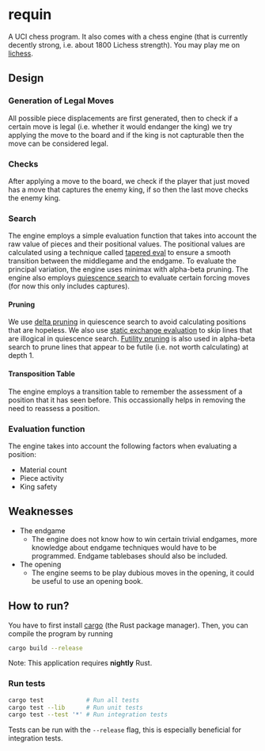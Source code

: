 # requin

A UCI chess program. It also comes with a chess engine (that is currently decently strong, i.e. about 1800 Lichess strength). You may play me on [lichess](https://lichess.org/@/requinBOT).

## Design
### Generation of Legal Moves
All possible piece displacements are first generated, then to check if a certain move is legal (i.e. whether it would endanger the king) we try applying the move to the board and if the king is not capturable then the move can be considered legal.

### Checks
After applying a move to the board, we check if the player that just moved has a move that captures the enemy king, if so then the last move checks the enemy king.

### Search
The engine employs a simple evaluation function that takes into account the raw value of pieces and their positional values. The positional values are calculated using a technique called [tapered eval](https://www.chessprogramming.org/Tapered_Eval) to ensure a smooth transition between the middlegame and the endgame. To evaluate the principal variation, the engine uses minimax with alpha-beta pruning. The engine also employs [quiescence search](https://www.chessprogramming.org/Quiescence_Search) to evaluate certain forcing moves (for now this only includes captures).

#### Pruning
We use [delta pruning](https://www.chessprogramming.org/Delta_Pruning) in quiescence search to avoid calculating positions that are hopeless. We also use [static exchange evaluation](https://www.chessprogramming.org/Static_Exchange_Evaluation) to skip lines that are illogical in quiescence search. [Futility pruning](https://www.chessprogramming.org/Futility_Pruning) is also used in alpha-beta search to prune lines that appear to be futile (i.e. not worth calculating) at depth 1.

#### Transposition Table
The engine employs a transition table to remember the assessment of a position that it has seen before. This occassionally helps in removing the need to reassess a position.

### Evaluation function
The engine takes into account the following factors when evaluating a position:
- Material count
- Piece activity
- King safety

## Weaknesses
* The endgame
    - The engine does not know how to win certain trivial endgames, more knowledge about endgame techniques would have to be programmed. Endgame tablebases should also be included.
* The opening
    - The engine seems to be play dubious moves in the opening, it could be useful to use an opening book.

## How to run?
You have to first install [cargo](https://doc.rust-lang.org/cargo/getting-started/installation.html) (the Rust package manager). Then, you can compile the program by running

```bash
cargo build --release
```

Note: This application requires **nightly** Rust.

### Run tests
```bash
cargo test            # Run all tests
cargo test --lib      # Run unit tests
cargo test --test '*' # Run integration tests
```
Tests can be run with the `--release` flag, this is especially beneficial for integration tests.
